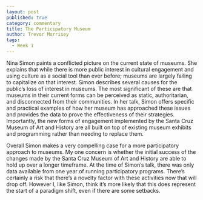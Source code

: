```yaml
---
layout: post
published: true
category: commentary
title: The Participatory Museum
author: Trevor Morrisey
tags:
  - Week 1
---
```

Nina Simon paints a conflicted picture on the current state of museums. She explains that while there is more public interest in cultural engagement and using culture as a social tool than ever before; museums are largely failing to capitalize on that interest. Simon describes several causes for the public’s loss of interest in museums. The most significant of these are that museums in their current forms can be perceived as static, authoritarian, and disconnected from their communities. In her talk, Simon offers specific and practical examples of how her museum has approached these issues and provides the data to prove the effectiveness of their strategies. Importantly, the new forms of engagement implemented by the Santa Cruz Museum of Art and History are all built on top of existing museum exhibits and programming rather than needing to replace them.

Overall Simon makes a very compelling case for a more participatory approach to museums. My one concern is whether the initial success of the changes made by the Santa Cruz Museum of Art and History are able to hold up over a longer timeframe. At the time of Simon’s talk, there was only data available from one year of running participatory programs. There’s certainly a risk that there’s a novelty factor with these activities now that will drop off. However I, like Simon, think it’s more likely that this does represent the start of a paradigm shift, even if there are some setbacks.